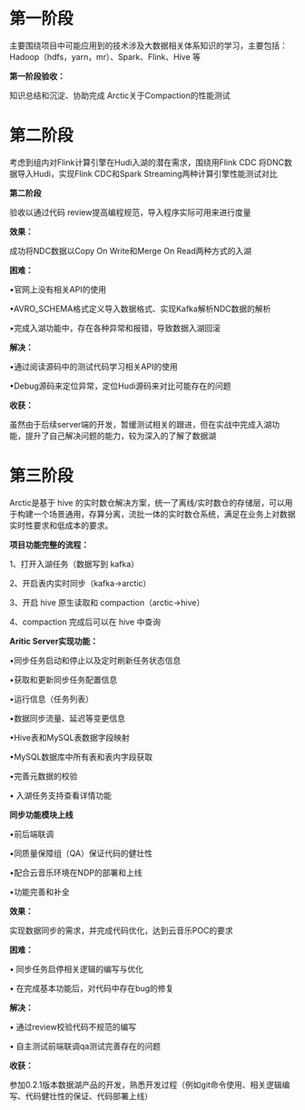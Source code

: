 # 第一阶段

主要围绕项目中可能应用到的技术涉及大数据相关体系知识的学习，主要包括：Hadoop（hdfs，yarn，mr）、Spark、Flink、Hive 等



**第一阶段验收：**

知识总结和沉淀、协助完成 Arctic关于Compaction的性能测试

# 第二阶段

考虑到组内对Flink计算引擎在Hudi入湖的潜在需求，围绕用Flink CDC 将DNC数据导入Hudi，实现Flink CDC和Spark Streaming两种计算引擎性能测试对比



**第二阶段**

验收以通过代码 review提高编程规范，导入程序实际可用来进行度量



**效果：**

成功将NDC数据以Copy On Write和Merge On Read两种方式的入湖



**困难：**

•官网上没有相关API的使用

•AVRO_SCHEMA格式定义导入数据格式、实现Kafka解析NDC数据的解析

•完成入湖功能中，存在各种异常和报错，导致数据入湖回滚



**解决：**

•通过阅读源码中的测试代码学习相关API的使用

•Debug源码来定位异常，定位Hudi源码来对比可能存在的问题



**收获：**

虽然由于后续server端的开发，暂缓测试相关的跟进，但在实战中完成入湖功能，提升了自己解决问题的能力，较为深入的了解了数据湖



# 第三阶段

Arctic是基于 hive 的实时数仓解决方案，统一了离线/实时数仓的存储层，可以用于构建一个场景通用，存算分离，流批一体的实时数仓系统，满足在业务上对数据实时性要求和低成本的要求。





**项目功能完整的流程：**

1、打开入湖任务（数据写到 kafka）

2、开启表内实时同步（kafka->arctic）

3、开启 hive 原生读取和 compaction（arctic->hive）

4、compaction 完成后可以在 hive 中查询



**Aritic Server实现功能：**

•同步任务启动和停止以及定时刷新任务状态信息

•获取和更新同步任务配置信息

•运行信息（任务列表）

•数据同步流量、延迟等变更信息

•Hive表和MySQL表数据字段映射

•MySQL数据库中所有表和表内字段获取

•完善元数据的校验

• 入湖任务支持查看详情功能



**同步功能模块上线**

•前后端联调

•同质量保障组（QA）保证代码的健壮性

•配合云音乐环境在NDP的部署和上线

•功能完善和补全





**效果：**

实现数据同步的需求，并完成代码优化，达到云音乐POC的要求



**困难：**

• 同步任务启停相关逻辑的编写与优化

• 在完成基本功能后，对代码中存在bug的修复



**解决：**

• 通过review校验代码不规范的编写

• 自主测试前端联调qa测试完善存在的问题



**收获：**

参加0.2.1版本数据湖产品的开发，熟悉开发过程（例如git命令使用、相关逻辑编写、代码健壮性的保证、代码部署上线）
